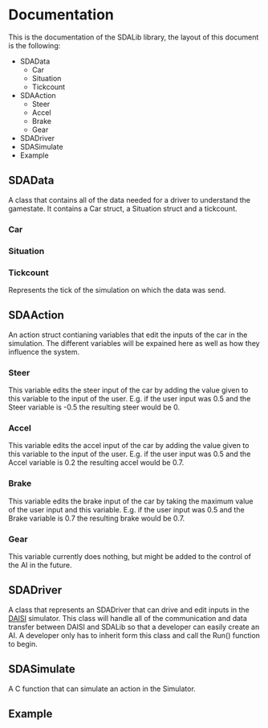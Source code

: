 # Documentation

This is the documentation of the SDALib library, the layout of this document is the following:
- SDAData
  - Car
  - Situation
  - Tickcount
- SDAAction
  - Steer
  - Accel
  - Brake
  - Gear 
- SDADriver
- SDASimulate
- Example

## SDAData

A class that contains all of the data needed for a driver to understand the gamestate. It contains a Car struct, a Situation struct and a tickcount.

### Car

### Situation

### Tickcount

Represents the tick of the simulation on which the data was send. 

## SDAAction

An action struct contianing variables that edit the inputs of the car in the simulation. The different variables will be expained here as well as how they influence the system.

### Steer

This variable edits the steer input of the car by adding the value given to this variable to the input of the user. E.g. if the user input was 0.5 and the Steer variable is -0.5 the resulting steer would be 0.

### Accel

This variable edits the accel input of the car by adding the value given to this variable to the input of the user. E.g. if the user input was 0.5 and the Accel variable is 0.2 the resulting accel would be 0.7.

### Brake

This variable edits the brake input of the car by taking the maximum value of the user input and this variable. E.g. if the user input was 0.5 and the Brake variable is 0.7 the resulting brake would be 0.7.

### Gear

This variable currently does nothing, but might be added to the control of the AI in the future.

## SDADriver

A class that represents an SDADriver that can drive and edit inputs in the [DAISI](https://github.com/red-panda-productions/speed-dreams) simulator. This class will handle all of the communication and data transfer between DAISI and SDALib so that a developer can easily create an AI. A developer only has to inherit form this class and call the Run() function to begin.

## SDASimulate

A C function that can simulate an action in the Simulator.

## Example




